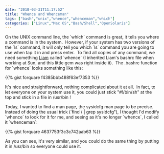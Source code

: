```yaml
---
date: "2010-03-31T11:17:52"
title: "Whence and Whenceman"
tags: ["bash","unix","whence","whenceman","which"]
categories: ["Linux","Mac OS","Bash/Shell","OpenSolaris"]
---
```


On the UNIX command line, the \`which\` command is great, it tells you where a command is in the system.  However, if your system has two versions of the \`ls\` command, it will only tell you which \`ls\` command you are going to use when tap it in and press enter.  To find all copies of any command, we need something [Liam][1] called \`whence\` (I inherited Liam's bashrc file when working at Sun, and this little gem was right inside it).  The .bashrc function for \`whence\` looks something like this: 
 
{{% gist forquare f4385bbb488f63ef7353 %}}
 
It's nice and straightforward, nothing complicated about it at all.  In fact, to let everyone on your system use it, you could just stick "#!/bin/sh" at the top and stick in a file in /usr/bin ! 
 
Today, I wanted to find a man page, the sysidcfg man page to be precise.  Instead of doing the usual trick (\`find / | grep sysidcfg"), I thought I'd modify \`whence\` to look for it for me, and seeing as it's no longer \`whence\`, I called it \`whenceman\`: 
 
{{% gist forquare 4637753f3c3c742aab63 %}}
 
As you can see, it's very similar, and you could do the same thing by putting it in /usr/bin so everyone could use it.

  [1]: http://lamsey.co.uk/journal.htm
